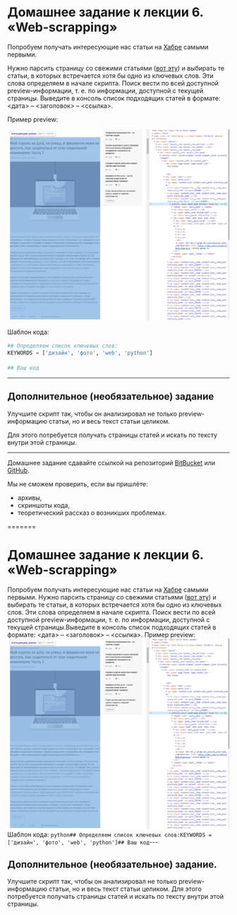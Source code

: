 # Домашнее задание к лекции 6. «Web-scrapping»

Попробуем получать интересующие нас статьи на [Хабре](https://habr.com) самыми первыми.

Нужно парсить страницу со свежими статьями ([вот эту](https://habr.com/ru/all/)) и выбирать те статьи, в которых встречается хотя бы одно из ключевых слов. Эти слова определяем в начале скрипта. Поиск вести по всей доступной preview-информации, т. е. по  информации, доступной с текущей страницы.
Выведите в консоль список подходящих статей в формате: <дата> – <заголовок> – <ссылка>.

Пример preview:

![](preview.png)

Шаблон кода:

```python
## Определяем список ключевых слов:
KEYWORDS = ['дизайн', 'фото', 'web', 'python']

## Ваш код
```

---

## Дополнительное (необязательное) задание

Улучшите скрипт так, чтобы он анализировал не только preview-информацию статьи, но и весь текст статьи целиком.

Для этого потребуется получать страницы статей и искать по тексту внутри этой страницы.

---

Домашнее задание сдавайте ссылкой на репозиторий [BitBucket](https://bitbucket.org/) или [GitHub](https://github.com/).

Мы не сможем проверить, если вы пришлёте:

- архивы,
- скриншоты кода,
- теоретический рассказ о возникших проблемах.

=======
# Домашнее задание к лекции 6. «Web-scrapping»
Попробуем получать интересующие нас статьи на [Хабре](https://habr.com) самыми первыми. Нужно парсить страницу со свежими статьями ([вот эту](https://habr.com/ru/all/)) и выбирать те статьи, в которых встречается хотя бы одно из ключевых слов. Эти слова определяем в начале скрипта. Поиск вести по всей доступной preview-информации, т. е. по  информации, доступной с текущей страницы.Выведите в консоль список подходящих статей в формате: <дата> – <заголовок> – <ссылка>. Пример preview:![](preview.png) Шаблон кода: ```python## Определяем список ключевых слов:KEYWORDS = ['дизайн', 'фото', 'web', 'python']## Ваш код```---
## Дополнительное (необязательное) задание.
Улучшите скрипт так, чтобы он анализировал не только preview-информацию статьи, но и весь текст статьи целиком. Для этого потребуется получать страницы статей и искать по тексту внутри этой страницы.
